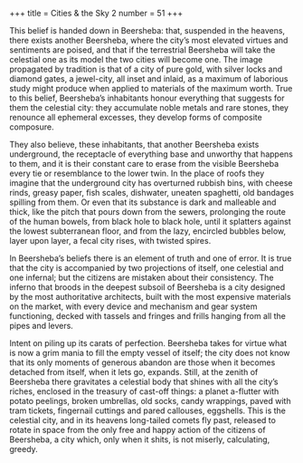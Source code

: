 +++
title = Cities & the Sky 2
number = 51
+++

This belief is handed down in Beersheba: that, suspended in the heavens, there exists another Beersheba, where the city’s most elevated virtues and sentiments are poised, and that if the terrestrial Beersheba will take the celestial one as its model the two cities will become one. The image propagated by tradition is that of a city of pure gold, with silver locks and diamond gates, a jewel-city, all inset and inlaid, as a maximum of laborious study might produce when applied to materials of the maximum worth. True to this belief, Beersheba’s inhabitants honour everything that suggests for them the celestial city: they accumulate noble metals and rare stones, they renounce all ephemeral excesses, they develop forms of composite composure.

They also believe, these inhabitants, that another Beersheba exists underground, the receptacle of everything base and unworthy that happens to them, and it is their constant care to erase from the visible Beersheba every tie or resemblance to the lower twin. In the place of roofs they imagine that the underground city has overturned rubbish bins, with cheese rinds, greasy paper, fish scales, dishwater, uneaten spaghetti, old bandages spilling from them. Or even that its substance is dark and malleable and thick, like the pitch that pours down from the sewers, prolonging the route of the human bowels, from black hole to black hole, until it splatters against the lowest subterranean floor, and from the lazy, encircled bubbles below, layer upon layer, a fecal city rises, with twisted spires.

In Beersheba’s beliefs there is an element of truth and one of error. It is true that the city is accompanied by two projections of itself, one celestial and one infernal; but the citizens are mistaken about their consistency. The inferno that broods in the deepest subsoil of Beersheba is a city designed by the most authoritative architects, built with the most expensive materials on the market, with every device and mechanism and gear system functioning, decked with tassels and fringes and frills hanging from all the pipes and levers.

Intent on piling up its carats of perfection. Beersheba takes for virtue what is now a grim mania to fill the empty vessel of itself; the city does not know that its only moments of generous abandon are those when it becomes detached from itself, when it lets go, expands. Still, at the zenith of Beersheba there gravitates a celestial body that shines with all the city’s riches, enclosed in the treasury of cast-off things: a planet a-flutter with potato peelings, broken umbrellas, old socks, candy wrappings, paved with tram tickets, fingernail cuttings and pared callouses, eggshells. This is the celestial city, and in its heavens long-tailed comets fly past, released to rotate in space from the only free and happy action of the citizens of Beersheba, a city which, only when it shits, is not miserly, calculating, greedy.